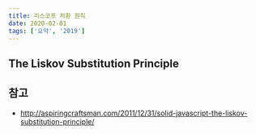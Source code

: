 ```yaml
---
title: 리스코프 치환 원칙
date: 2020-02-01
tags: ['요약', '2019']
---
```


## The Liskov Substitution Principle


## 참고
* http://aspiringcraftsman.com/2011/12/31/solid-javascript-the-liskov-substitution-principle/